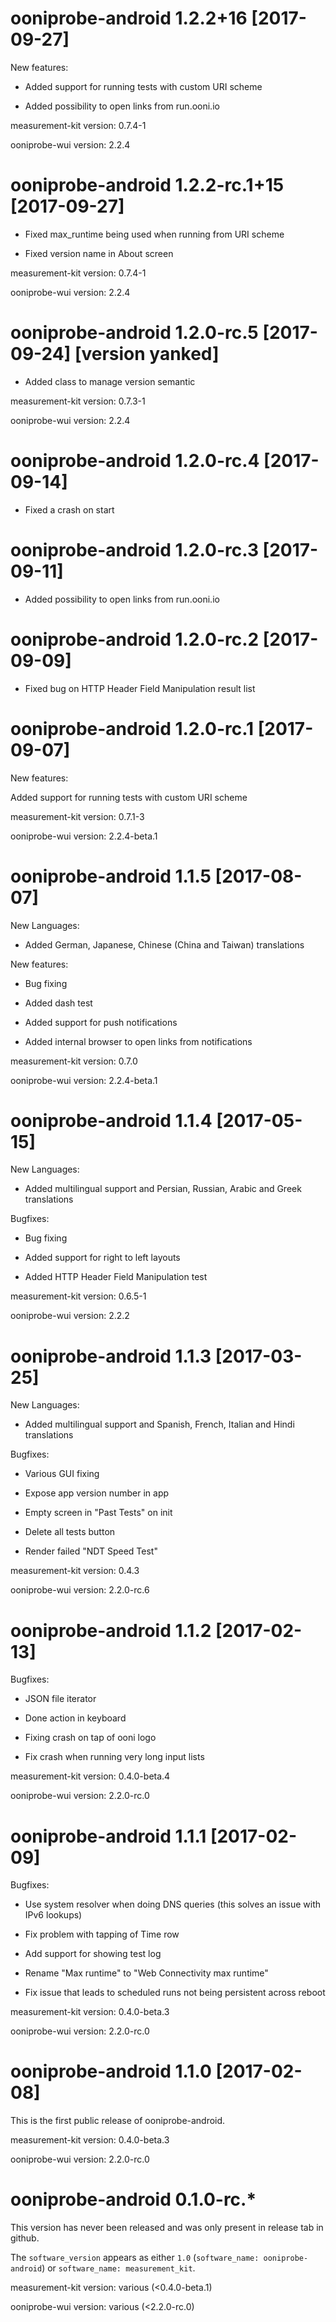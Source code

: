 # ooniprobe-android 1.2.2+16 [2017-09-27]

New features:

* Added support for running tests with custom URI scheme

* Added possibility to open links from run.ooni.io

measurement-kit version: 0.7.4-1

ooniprobe-wui version: 2.2.4

# ooniprobe-android 1.2.2-rc.1+15 [2017-09-27]

* Fixed max_runtime being used when running from URI scheme

* Fixed version name in About screen

measurement-kit version: 0.7.4-1

ooniprobe-wui version: 2.2.4

# ooniprobe-android 1.2.0-rc.5 [2017-09-24] [version yanked]

* Added class to manage version semantic

measurement-kit version: 0.7.3-1

ooniprobe-wui version: 2.2.4

# ooniprobe-android 1.2.0-rc.4 [2017-09-14]

* Fixed a crash on start

# ooniprobe-android 1.2.0-rc.3 [2017-09-11]

* Added possibility to open links from run.ooni.io

# ooniprobe-android 1.2.0-rc.2 [2017-09-09]

* Fixed bug on HTTP Header Field Manipulation result list

# ooniprobe-android 1.2.0-rc.1 [2017-09-07]

New features:

Added support for running tests with custom URI scheme

measurement-kit version: 0.7.1-3

ooniprobe-wui version: 2.2.4-beta.1

# ooniprobe-android 1.1.5 [2017-08-07]

New Languages:

* Added German, Japanese, Chinese (China and Taiwan) translations

New features:

* Bug fixing

* Added dash test

* Added support for push notifications

* Added internal browser to open links from notifications

measurement-kit version: 0.7.0

ooniprobe-wui version: 2.2.4-beta.1

# ooniprobe-android 1.1.4 [2017-05-15]

New Languages:

* Added multilingual support and Persian, Russian, Arabic and Greek translations

Bugfixes:

* Bug fixing

* Added support for right to left layouts

* Added HTTP Header Field Manipulation test            

measurement-kit version: 0.6.5-1

ooniprobe-wui version: 2.2.2

# ooniprobe-android 1.1.3 [2017-03-25]

New Languages:

* Added multilingual support and Spanish, French, Italian and Hindi translations

Bugfixes:

* Various GUI fixing

* Expose app version number in app

* Empty screen in "Past Tests" on init

* Delete all tests button

* Render failed "NDT Speed Test"

measurement-kit version: 0.4.3

ooniprobe-wui version: 2.2.0-rc.6

# ooniprobe-android 1.1.2 [2017-02-13]

Bugfixes:

* JSON file iterator

* Done action in keyboard

* Fixing crash on tap of ooni logo

* Fix crash when running very long input lists

measurement-kit version: 0.4.0-beta.4

ooniprobe-wui version: 2.2.0-rc.0

# ooniprobe-android 1.1.1 [2017-02-09]

Bugfixes:

* Use system resolver when doing DNS queries (this solves an issue with IPv6 lookups)

* Fix problem with tapping of Time row

* Add support for showing test log

* Rename "Max runtime" to "Web Connectivity max runtime"

* Fix issue that leads to scheduled runs not being persistent across reboot

measurement-kit version: 0.4.0-beta.3

ooniprobe-wui version: 2.2.0-rc.0

# ooniprobe-android 1.1.0 [2017-02-08]

This is the first public release of ooniprobe-android.

measurement-kit version: 0.4.0-beta.3

ooniprobe-wui version: 2.2.0-rc.0

# ooniprobe-android 0.1.0-rc.*

This version has never been released and was only present in release tab in github.

The `software_version` appears as either `1.0` (`software_name: ooniprobe-android`) or `software_name: measurement_kit`.

measurement-kit version: various (<0.4.0-beta.1)

ooniprobe-wui version: various (<2.2.0-rc.0)
